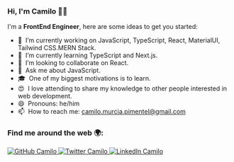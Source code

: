 ### Hi, I'm Camilo 👋🏽

I'm a **FrontEnd Engineer**, here are some ideas to get you started:

- 🔭 &nbsp;I’m currently working on JavaScript, TypeScript, React, MaterialUI, Tailwind CSS.MERN Stack.
- 🌱 &nbsp;I’m currently learning TypeScript and Next.js.
- 👯 &nbsp;I’m looking to collaborate on React.
- 💬 &nbsp;Ask me about JavaScript.
- 🎓 &nbsp;One of my biggest motivations is to learn.
- 😍 &nbsp;I love attending to share my knowledge to other people interested in web development.
- 😄 &nbsp;Pronouns: he/him
- 📫 &nbsp;How to reach me: camilo.murcia.pimentel@gmail.com

### Find me around the web 🌍:

<p align="left">
    <a href="https://github.com/jcmurciap">
        <img src="https://img.shields.io/twitter/follow/camilo?label=Twitter&style=social" alt="GitHub Camilo">
    </a>
    <a href="https://twitter.com/jc_murcia">
        <img src="https://img.shields.io/twitter/follow/camilo?label=Twitter&style=social" alt="Twitter Camilo">
    </a>
    <a href="https://www.linkedin.com/in/juan-murcia-p-91b033208/">
        <img src="https://img.shields.io/badge/LinkedIn--_.svg?style=social&logo=linkedin" alt="LinkedIn Camilo">
    </a>
</p>
